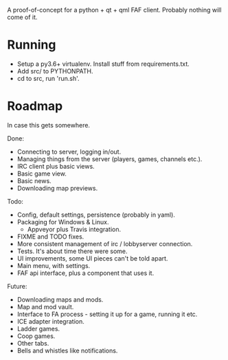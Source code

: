 A proof-of-concept for a python + qt + qml FAF client. Probably nothing will come of it.

Running
=======

* Setup a py3.6+ virtualenv. Install stuff from requirements.txt.
* Add src/ to PYTHONPATH.
* cd to src, run 'run.sh'.


Roadmap
=======

In case this gets somewhere.

Done:
* Connecting to server, logging in/out.
* Managing things from the server (players, games, channels etc.).
* IRC client plus basic views.
* Basic game view.
* Basic news.
* Downloading map previews.

Todo:
* Config, default settings, persistence (probably in yaml).
* Packaging for Windows & Linux.
  * Appveyor plus Travis integration.
* FIXME and TODO fixes.
* More consistent management of irc / lobbyserver connection.
* Tests. It's about time there were some.
* UI improvements, some UI pieces can't be told apart.
* Main menu, with settings.
* FAF api interface, plus a component that uses it.

Future:
* Downloading maps and mods.
* Map and mod vault.
* Interface to FA process - setting it up for a game, running it etc.
* ICE adapter integration.
* Ladder games.
* Coop games.
* Other tabs.
* Bells and whistles like notifications.
